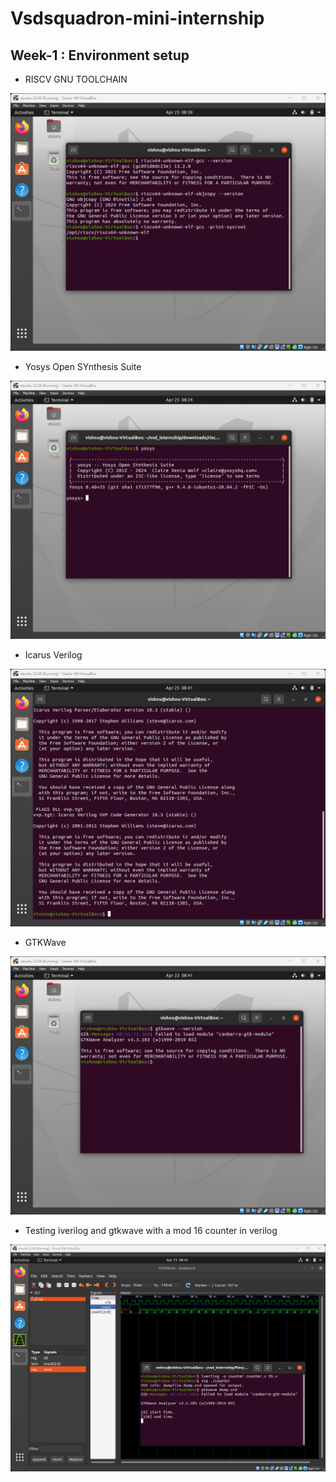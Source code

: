 # Vsdsquadron-mini-internship
## Week-1 : Environment setup
* RISCV GNU TOOLCHAIN

![Riscv-gnu-toolchain](snapshots/riscv.png)

* Yosys Open SYnthesis Suite

![yosys-suite](snapshots/yosys.png)

* Icarus Verilog

![iverilog](snapshots/iverilog.png)

* GTKWave

![gtkwave](snapshots/gtkwave.png)

* Testing iverilog and gtkwave with a mod 16 counter in verilog

![test](snapshots/test.png)
